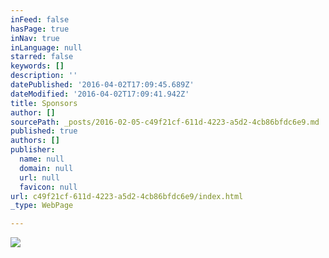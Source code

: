 ```yaml
---
inFeed: false
hasPage: true
inNav: true
inLanguage: null
starred: false
keywords: []
description: ''
datePublished: '2016-04-02T17:09:45.689Z'
dateModified: '2016-04-02T17:09:41.942Z'
title: Sponsors
author: []
sourcePath: _posts/2016-02-05-c49f21cf-611d-4223-a5d2-4cb86bfdc6e9.md
published: true
authors: []
publisher:
  name: null
  domain: null
  url: null
  favicon: null
url: c49f21cf-611d-4223-a5d2-4cb86bfdc6e9/index.html
_type: WebPage

---
```

![](https://the-grid-user-content.s3-us-west-2.amazonaws.com/e381f1df-bab6-43c0-820a-31cb19d8b549.jpg)